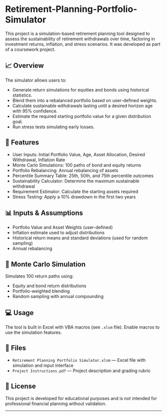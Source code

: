 # Retirement-Planning-Portfolio-Simulator

This project is a simulation-based retirement planning tool designed to assess the sustainability of retirement withdrawals over time, factoring in investment returns, inflation, and stress scenarios. It was developed as part of a coursework project.

## 📈 Overview

The simulator allows users to:
- Generate return simulations for equities and bonds using historical statistics.
- Blend them into a rebalanced portfolio based on user-defined weights.
- Calculate sustainable withdrawals lasting until a desired horizon age with 95% confidence.
- Estimate the required starting portfolio value for a given distribution goal.
- Run stress tests simulating early losses.

## 🔧 Features

- User Inputs: Initial Portfolio Value, Age, Asset Allocation, Desired Withdrawal, Inflation Rate
- Monte Carlo Simulations: 100 paths of bond and equity returns
- Portfolio Rebalancing: Annual rebalancing of assets
- Percentile Summary Table: 25th, 50th, and 75th percentile outcomes
- Sustainability Calculator: Determine the maximum sustainable withdrawal
- Requirement Estimator: Calculate the starting assets required
- Stress Testing: Apply a 10% drawdown in the first two years

## 📊 Inputs & Assumptions

- Portfolio Value and Asset Weights (user-defined)
- Inflation estimate used to adjust distributions
- Historical return means and standard deviations (used for random sampling)
- Annual rebalancing

## 🧪 Monte Carlo Simulation

Simulates 100 return paths using:
- Equity and bond return distributions
- Portfolio-weighted blending
- Random sampling with annual compounding

## 💻 Usage

The tool is built in Excel with VBA macros (see `.xlsm` file). Enable macros to use the simulation features.

## 📁 Files

- `Retirement Planning Portfolio Simulator.xlsm` — Excel file with simulation and input interface
- `Project Instructions.pdf` — Project description and grading rubric

## 📌 License

This project is developed for educational purposes and is not intended for professional financial planning without validation.

---

